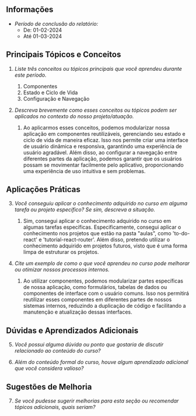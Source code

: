## Informações

- _Período de conclusão do relatório:_
  - De: 01-02-2024
  - Até 01-03-2024

## Principais Tópicos e Conceitos

1. _Liste três conceitos ou tópicos principais que você aprendeu durante este período._

   1. Componentes
   2. Estado e Ciclo de Vida
   3. Configuração e Navegação

2. _Descreva brevemente como esses conceitos ou tópicos podem ser aplicados no contexto do nosso projeto/atuação._
   1. Ao aplicarmos esses conceitos, podemos modularizar nossa aplicação em componentes reutilizáveis, gerenciando seu estado e ciclo de vida de maneira eficaz. Isso nos permite criar uma interface de usuário dinâmica e responsiva, garantindo uma experiência de usuário agradável. Além disso, ao configurar a navegação entre diferentes partes da aplicação, podemos garantir que os usuários possam se movimentar facilmente pelo aplicativo, proporcionando uma experiência de uso intuitiva e sem problemas.

## Aplicações Práticas

3. _Você conseguiu aplicar o conhecimento adquirido no curso em alguma tarefa ou projeto específico? Se sim, descreva a situação._

   1. Sim, consegui aplicar o conhecimento adquirido no curso em algumas tarefas específicas. Especificamente, consegui aplicar o conhecimento nos projetos que estão na pasta "aulas", como 'to-do-react' e 'tutorial-react-router'. Além disso, pretendo utilizar o conhecimento adquirido em projetos futuros, visto que é uma forma limpa de estruturar os projetos.

4. _Cite um exemplo de como o que você aprendeu no curso pode melhorar ou otimizar nossos processos internos._
   1. Ao utilizar componentes, podemos modularizar partes específicas de nossa aplicação, como formulários, tabelas de dados ou componentes de interface com o usuário comuns. Isso nos permitirá reutilizar esses componentes em diferentes partes de nossos sistemas internos, reduzindo a duplicação de código e facilitando a manutenção e atualização dessas interfaces.

## Dúvidas e Aprendizados Adicionais

5. _Você possui alguma dúvida ou ponto que gostaria de discutir relacionado ao conteúdo do curso?_

6. _Além do conteúdo formal do curso, houve algum aprendizado adicional que você considera valioso?_

## Sugestões de Melhoria

7. _Se você pudesse sugerir melhorias para esta seção ou recomendar tópicos adicionais, quais seriam?_
